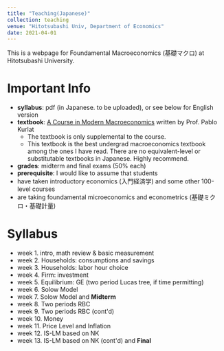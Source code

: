 ```yaml
---
title: "Teaching(Japanese)"
collection: teaching
venue: "Hitotsubashi Univ, Department of Economics"
date: 2021-04-01
---
```


This is a webpage for Foundamental Macroeconomics (基礎マクロ) at Hitotsubashi University.  

# Important Info

* **syllabus**: pdf (in Japanese. to be uploaded), or see below for English version
* **textbook**: [A Course in Modern Macroeconomics](https://sites.google.com/view/pkurlat/a-course-in-modern-macroeconomics) written by Prof. Pablo Kurlat
  * The textbook is only supplemental to the course.
   * This textbook is the best undergrad macroeconomics textbook among the ones I have read. There are no equivalent-level or substitutable textbooks in Japanese. Highly recommend.
 * **grades**: midterm and final exams (50% each)
 * **prerequisite**: I would like to assume that students 
  * have taken introductory economics (入門経済学) and some other 100-level courses
  * are taking foundamental microeconomics and econometrics (基礎ミクロ・基礎計量)
  
# Syllabus   

* week 1. intro, math review & basic measurement 
* week 2. Households: consumptions and savings
* week 3. Households: labor hour choice
* week 4. Firm: investment
* week 5. Equilibrium: GE (two period Lucas tree, if time permitting)
* week 6. Solow Model
* week 7. Solow Model and **Midterm**
* week 8. Two periods RBC
* week 9. Two periods RBC (cont'd)
* week 10. Money 
* week 11. Price Level and Inflation
* week 12. IS-LM based on NK
* week 13. IS-LM based on NK (cont'd) and **Final**

